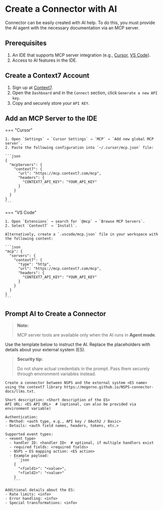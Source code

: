 # Create a Connector with AI

Connector can be easily created with AI help. To do this, you must provide the AI agent with the necessary documentation via an MCP server.

## Prerequisites

1. An IDE that supports MCP server integration (e.g., [Cursor][cursor], [VS Code][vs-code]).
2. Access to AI features in the IDE.

## Create a Context7 Account

1. Sign up at [Context7][context7].
2. Open the `Dashboard` and in the `Connect` section, click `Generate a new API key`.  
3. Copy and securely store your `API KEY`.

## Add an MCP Server to the IDE

=== "Cursor"

    1. Open `Settings` → `Cursor Settings` → `MCP` → `Add new global MCP server`.
    2. Paste the following configuration into `~/.cursor/mcp.json` file:

    ```json
    {
      "mcpServers": {
        "context7": {
          "url": "https://mcp.context7.com/mcp",
          "headers": {
            "CONTEXT7_API_KEY": "YOUR_API_KEY"
          }
        }
      }
    }
    ```

=== "VS Code"

    1. Open `Extensions` → search for `@mcp` → `Browse MCP Servers`.
    2. Select `Context7` → `Install`.

    Alternatively, create a `.vscode/mcp.json` file in your workspace with the following content:

    ```json
    "mcp": {
      "servers": {
        "context7": {
          "type": "http",
          "url": "https://mcp.context7.com/mcp",
          "headers": {
            "CONTEXT7_API_KEY": "YOUR_API_KEY"
          }
        }
      }
    }
    ```

## Prompt AI to Create a Connector

> **Note:**
>
> MCP server tools are available only when the AI runs in **Agent mode**.

Use the template below to instruct the AI. Replace the placeholders with details about your external system (ES).

> **Security tip:**
>
> Do not share actual credentials in the prompt. Pass them securely through environment variables instead.

```
Create a connector between NSPS and the external system <ES name> using the context7 library https://mogorno.github.io/NSPS-connector-docs/llms.txt.

Short description: <Short description of the ES>
API URL: <ES API URL>  # (optional, can also be provided via environment variable)

Authentication:
- Method: <auth type, e.g., API key / OAuth2 / Basic>
- Details: <auth field names, headers, tokens, etc.>

Supported event types:
- <event type>
  - handler ID: <handler ID>  # optional, if multiple handlers exist
  - required fields: <required fields>
  - NSPS → ES mapping action: <ES action>
  - Example payload:
    ```json
    {
      "<field1>": "<value>",
      "<field2>": "<value>"
    }
    ```

Additional details about the ES:
- Rate limits: <info>
- Error handling: <info>
- Special transformations: <info>
```

<!-- References -->
[cursor]: https://cursor.com/download
[vs-code]: https://code.visualstudio.com/download
[context7]: https://context7.com/